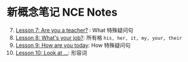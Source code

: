 # 新概念笔记 NCE Notes

7. [Lesson 7: Are you a teacher?](./007.md) : What 特殊疑问句
8. [Lesson 8: What's your job?](./008.md): 所有格 `his, her, it, my, your, their`
9. [Lesson 9: How are you today](./009.md): How 特殊疑问句
10. [Lesson 10: Look at ...](./010.md): 形容词

